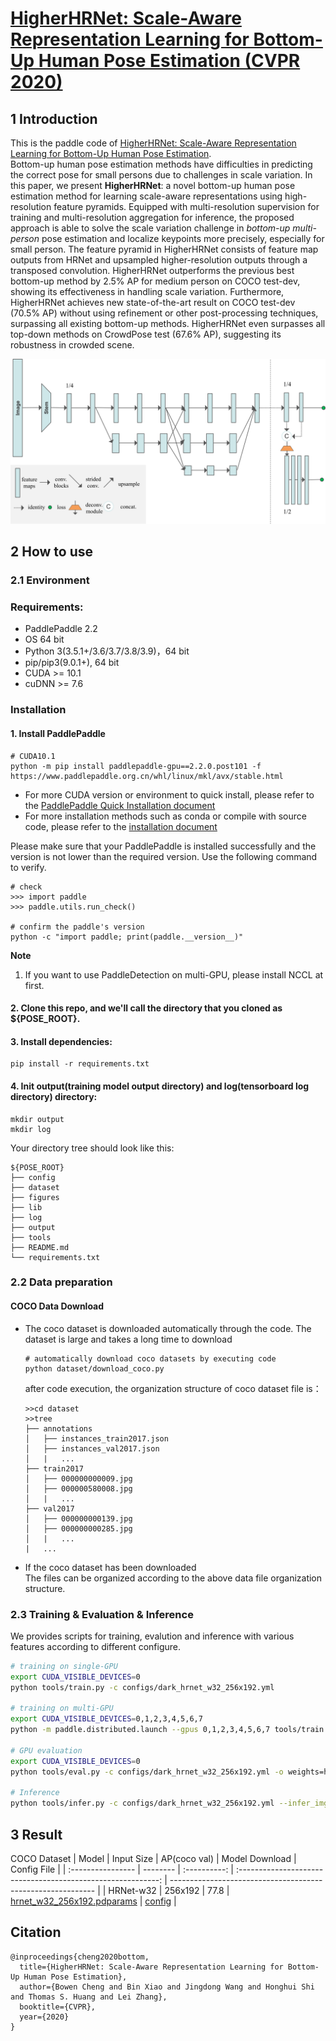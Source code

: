 # [HigherHRNet: Scale-Aware Representation Learning for Bottom-Up Human Pose Estimation (CVPR 2020)](https://arxiv.org/abs/1908.10357)

## 1 Introduction
This is the paddle code of [HigherHRNet: Scale-Aware Representation Learning for Bottom-Up Human Pose Estimation](https://arxiv.org/abs/1908.10357).  
Bottom-up human pose estimation methods have difficulties in predicting the correct pose for small persons due to challenges in scale variation. In this paper, we present **HigherHRNet**: a novel bottom-up human pose estimation method for learning scale-aware representations using high-resolution feature pyramids. Equipped with multi-resolution supervision for training and multi-resolution aggregation  for inference, the proposed approach is able to solve the scale variation challenge in *bottom-up multi-person* pose estimation and localize keypoints more precisely, especially for small person. The feature pyramid in HigherHRNet consists of feature map outputs from HRNet and upsampled higher-resolution outputs through a transposed convolution. HigherHRNet outperforms the previous best bottom-up method by 2.5% AP for medium person on COCO test-dev, showing its effectiveness in handling scale variation. Furthermore, HigherHRNet achieves new state-of-the-art result on COCO test-dev (70.5% AP) without using refinement or other post-processing techniques, surpassing all existing bottom-up methods. HigherHRNet even surpasses all top-down methods on CrowdPose test (67.6% AP), suggesting its robustness in crowded scene. 

![Illustrating the architecture of the proposed Higher-HRNet](/figures/arch_v2.png)

## 2 How to use

### 2.1 Environment

### Requirements:
- PaddlePaddle 2.2
- OS 64 bit
- Python 3(3.5.1+/3.6/3.7/3.8/3.9)，64 bit
- pip/pip3(9.0.1+), 64 bit
- CUDA >= 10.1
- cuDNN >= 7.6

### Installation
#### 1. Install PaddlePaddle
```
# CUDA10.1
python -m pip install paddlepaddle-gpu==2.2.0.post101 -f https://www.paddlepaddle.org.cn/whl/linux/mkl/avx/stable.html
```

- For more CUDA version or environment to quick install, please refer to the [PaddlePaddle Quick Installation document](https://www.paddlepaddle.org.cn/install/quick)
- For more installation methods such as conda or compile with source code, please refer to the [installation document](https://www.paddlepaddle.org.cn/documentation/docs/en/install/index_en.html)

Please make sure that your PaddlePaddle is installed successfully and the version is not lower than the required version. Use the following command to verify.

```
# check
>>> import paddle
>>> paddle.utils.run_check()

# confirm the paddle's version
python -c "import paddle; print(paddle.__version__)"
```

**Note**

1.  If you want to use PaddleDetection on multi-GPU, please install NCCL at first.

#### 2. Clone this repo, and we'll call the directory that you cloned as ${POSE_ROOT}.
#### 3. Install dependencies:
   ```
   pip install -r requirements.txt
   ```
#### 4. Init output(training model output directory) and log(tensorboard log directory) directory:

   ```
   mkdir output 
   mkdir log
   ```

   Your directory tree should look like this:

   ```
   ${POSE_ROOT}
   ├── config
   ├── dataset
   ├── figures
   ├── lib
   ├── log
   ├── output
   ├── tools 
   ├── README.md
   └── requirements.txt
   ```

### 2.2 Data preparation
#### COCO Data Download
- The coco dataset is downloaded automatically through the code. The dataset is large and takes a long time to download

    ```
    # automatically download coco datasets by executing code
    python dataset/download_coco.py
    ```

    after code execution, the organization structure of coco dataset file is：
    ```
    >>cd dataset
    >>tree
    ├── annotations
    │   ├── instances_train2017.json
    │   ├── instances_val2017.json
    │   |   ...
    ├── train2017
    │   ├── 000000000009.jpg
    │   ├── 000000580008.jpg
    │   |   ...
    ├── val2017
    │   ├── 000000000139.jpg
    │   ├── 000000000285.jpg
    │   |   ...
    |   ...
    ```
- If the coco dataset has been downloaded  
    The files can be organized according to the above data file organization structure.

### 2.3 Training & Evaluation & Inference

We provides scripts for training, evalution and inference with various features according to different configure.

```bash
# training on single-GPU
export CUDA_VISIBLE_DEVICES=0
python tools/train.py -c configs/dark_hrnet_w32_256x192.yml

# training on multi-GPU
export CUDA_VISIBLE_DEVICES=0,1,2,3,4,5,6,7
python -m paddle.distributed.launch --gpus 0,1,2,3,4,5,6,7 tools/train.py -c configs/dark_hrnet_w32_256x192.yml

# GPU evaluation
export CUDA_VISIBLE_DEVICES=0
python tools/eval.py -c configs/dark_hrnet_w32_256x192.yml -o weights=https://paddledet.bj.bcebos.com/models/keypoint/hrnet_w32_256x192.pdparams

# Inference
python tools/infer.py -c configs/dark_hrnet_w32_256x192.yml --infer_img=dataset/test_image/000000397133.jpg -o weights=https://paddledet.bj.bcebos.com/models/keypoint/hrnet_w32_256x192.pdparams
```

## 3 Result
COCO Dataset
| Model              | Input Size | AP(coco val) |                           Model Download                           | Config File                                                    |
| :---------------- | -------- | :----------: | :----------------------------------------------------------: | ----------------------------------------------------------- |
| HRNet-w32             | 256x192  |     77.8     | [hrnet_w32_256x192.pdparams](https://paddledet.bj.bcebos.com/models/keypoint/hrnet_w32_256x192.pdparams) | [config](./hrnet/hrnet_w32_256x192.yml)                     |

## Citation
````
@inproceedings{cheng2020bottom,
  title={HigherHRNet: Scale-Aware Representation Learning for Bottom-Up Human Pose Estimation},
  author={Bowen Cheng and Bin Xiao and Jingdong Wang and Honghui Shi and Thomas S. Huang and Lei Zhang},
  booktitle={CVPR},
  year={2020}
}
````

